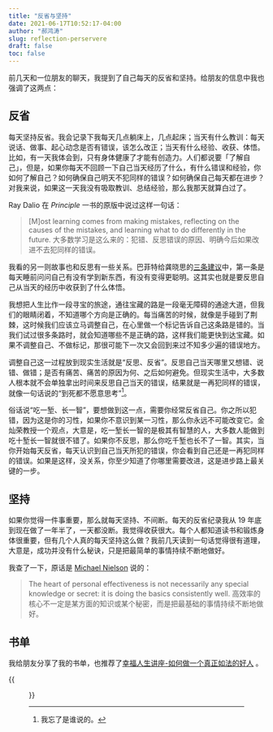 ```yaml
---
title: "反省与坚持"
date: 2021-06-17T10:52:17-04:00
author: "郝鸿涛"
slug: reflection-perservere
draft: false
toc: false
---
```


前几天和一位朋友的聊天，我提到了自己每天的反省和坚持。给朋友的信息中我也强调了这两点：

## 反省

每天坚持反省。我会记录下我每天几点躺床上，几点起床；当天有什么教训：每天说话、做事、起心动念是否有错误，该怎么改正；当天有什么经验、收获、体悟。比如，有一天我体会到，只有身体健康了才能有创造力。人们都说要「了解自己」，但是，如果你每天不回顾一下自己当天经历了什么，有什么错误和经验，你如何了解自己？如何确保自己明天不犯同样的错误？如何确保自己每天都在进步？对我来说，如果这一天我没有吸取教训、总结经验，那么我那天就算白过了。

Ray Dalio 在 *Principle* 一书的原版中说过这样一句话：

>[M]ost learning comes from making mistakes, reflecting on the causes of the mistakes, and learning what to do differently in the future. 大多数学习是这么来的：犯错、反思错误的原因、明确今后如果改进不去犯同样的错误。

我看的另一则故事也和反思有一些关系。巴菲特给龚晓思的[三条建议](https://news.mydrivers.com/1/569/569823.htm)中，第一条是每天睡前问问自己有没有学到新东西，有没有变得更聪明。这其实也就是要反思自己从当天的经历中收获到了什么体悟。

我想把人生比作一段寻宝的旅途，通往宝藏的路是一段毫无障碍的通途大道，但我们的眼睛闭着，不知道哪个方向是正确的。每当痛苦的时候，就像是手碰到了荆棘，这时候我们应该立马调整自己，在心里做一个标记告诉自己这条路是错的。当我们试过很多条路时，就会知道哪些不是正确的路，这样我们能更快到达宝藏。如果不调整自己、不做标记，那很可能下一次又会回到来过不知多少遍的错误地方。

调整自己这一过程放到现实生活就是“反思、反省”。反思自己当天哪里又想错、说错、做错；是否有痛苦、痛苦的原因为何、之后如何避免。但现实生活中，大多数人根本就不会单独拿出时间来反思自己当天的错误，结果就是一再犯同样的错误，就像一句话说的“到死都不愿意思考”[^1]。

俗话说“吃一堑、长一智”，要想做到这一点，需要你经常反省自己。你之所以犯错，因为这是你的习性，如果你不意识到某一习性，那么你永远不可能改变它。金灿荣教授一个观点，大意是，吃一堑长一智的是极其有智慧的人，大多数人能做到吃十堑长一智就很不错了。如果你不反思，那么你吃千堑也长不了一智。其实，当你开始每天反省，每天认识到自己当天所犯的错误，你会看到自己还是一再犯同样的错误。如果是这样，没关系，你至少知道了你哪里需要改进，这是进步路上最关键的一步。

## 坚持

如果你觉得一件事重要，那么就每天坚持、不间断。每天的反省纪录我从 19 年底到现在做了一年半了，一天都没断。我觉得收获很大。每个人都知道读书和锻炼身体很重要，但有几个人真的每天坚持这么做？我前几天读到一句话觉得很有道理，大意是，成功并没有什么秘诀，只是把最简单的事情持续不断地做好。

我查了一下，原话是 [Michael Nielson](https://michaelnielsen.org/blog/principles-of-effective-research/) 说的：

>The heart of personal effectiveness is not necessarily any special knowledge or secret: it is doing the basics consistently well. 高效率的核心不一定是某方面的知识或某个秘密，而是把最基础的事情持续不断地做好。

## 书单

我给朋友分享了我的书单，也推荐了[幸福人生讲座-如何做一个真正如法的好人](https://www.bilibili.com/video/BV15s411g7Rd) 。

{{<figure src="/media/cnblog/reading-list.png" caption="2021 年我想看的书">}}

[^1]: 我忘了是谁说的。